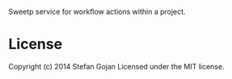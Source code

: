 
Sweetp service for workflow actions within a project.

# License

Copyright (c) 2014 Stefan Gojan
Licensed under the MIT license.
